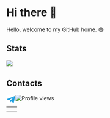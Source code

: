 # Hi there 👋

Hello, welcome to my GitHub home. 😄


## Stats
<img src="https://github-readme-stats.vercel.app/api?username=ferr0&show_icons=true&count_private=true">

## Contacts
<a href="https://t.me/znferr0"><img align="left" alt="Alexander S | Telegram" width="24px" src="https://github.com/ferr0/ferr0/blob/master/assets/tg.png?raw=true" /></a>



![Profile views](https://gpvc.arturio.dev/ferr0)




<!--
**ferr0/ferr0** is a ✨ _special_ ✨ repository because its `README.md` (this file) appears on your GitHub profile.

Here are some ideas to get you started:

- 🔭 I’m currently working on ...
- 🌱 I’m currently learning ...
- 👯 I’m looking to collaborate on ...
- 🤔 I’m looking for help with ...
- 💬 Ask me about ...
- 📫 How to reach me: ...
- 😄 Pronouns: ...
- ⚡ Fun fact: ...
-->





|||
|:---|:---|
|||
|||

